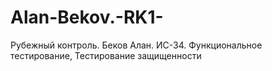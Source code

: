 # Alan-Bekov.-RK1-
Рубежный контроль. Беков Алан. ИС-34. Функциональное тестирование, Тестирование защищенности
